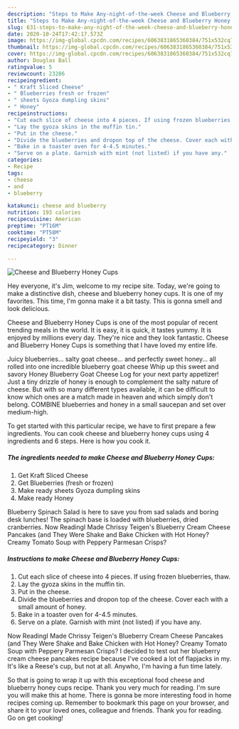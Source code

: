 ```yaml
---
description: "Steps to Make Any-night-of-the-week Cheese and Blueberry Honey Cups"
title: "Steps to Make Any-night-of-the-week Cheese and Blueberry Honey Cups"
slug: 631-steps-to-make-any-night-of-the-week-cheese-and-blueberry-honey-cups
date: 2020-10-24T17:42:17.573Z
image: https://img-global.cpcdn.com/recipes/6063831865360384/751x532cq70/cheese-and-blueberry-honey-cups-recipe-main-photo.jpg
thumbnail: https://img-global.cpcdn.com/recipes/6063831865360384/751x532cq70/cheese-and-blueberry-honey-cups-recipe-main-photo.jpg
cover: https://img-global.cpcdn.com/recipes/6063831865360384/751x532cq70/cheese-and-blueberry-honey-cups-recipe-main-photo.jpg
author: Douglas Ball
ratingvalue: 5
reviewcount: 23286
recipeingredient:
- " Kraft Sliced Cheese"
- " Blueberries fresh or frozen"
- " sheets Gyoza dumpling skins"
- " Honey"
recipeinstructions:
- "Cut each slice of cheese into 4 pieces. If using frozen blueberries, thaw."
- "Lay the gyoza skins in the muffin tin."
- "Put in the cheese."
- "Divide the blueberries and dropon top of the cheese. Cover each with a small amount of honey."
- "Bake in a toaster oven for 4-4.5 minutes."
- "Serve on a plate. Garnish with mint (not listed) if you have any."
categories:
- Recipe
tags:
- cheese
- and
- blueberry

katakunci: cheese and blueberry 
nutrition: 193 calories
recipecuisine: American
preptime: "PT16M"
cooktime: "PT58M"
recipeyield: "3"
recipecategory: Dinner

---
```



![Cheese and Blueberry Honey Cups](https://img-global.cpcdn.com/recipes/6063831865360384/751x532cq70/cheese-and-blueberry-honey-cups-recipe-main-photo.jpg)

Hey everyone, it's Jim, welcome to my recipe site. Today, we're going to make a distinctive dish, cheese and blueberry honey cups. It is one of my favorites. This time, I'm gonna make it a bit tasty. This is gonna smell and look delicious.

Cheese and Blueberry Honey Cups is one of the most popular of recent trending meals in the world. It is easy, it is quick, it tastes yummy. It is enjoyed by millions every day. They're nice and they look fantastic. Cheese and Blueberry Honey Cups is something that I have loved my entire life.

Juicy blueberries… salty goat cheese… and perfectly sweet honey… all rolled into one incredible blueberry goat cheese Whip up this sweet and savory Honey Blueberry Goat Cheese Log for your next party appetizer! Just a tiny drizzle of honey is enough to complement the salty nature of cheese. But with so many different types available, it can be difficult to know which ones are a match made in heaven and which simply don&#39;t belong. COMBINE blueberries and honey in a small saucepan and set over medium-high.


To get started with this particular recipe, we have to first prepare a few ingredients. You can cook cheese and blueberry honey cups using 4 ingredients and 6 steps. Here is how you cook it.

<!--inarticleads1-->

##### The ingredients needed to make Cheese and Blueberry Honey Cups:

1. Get  Kraft Sliced Cheese
1. Get  Blueberries (fresh or frozen)
1. Make ready  sheets Gyoza dumpling skins
1. Make ready  Honey


Blueberry Spinach Salad is here to save you from sad salads and boring desk lunches! The spinach base is loaded with blueberries, dried cranberries. Now ReadingI Made Chrissy Teigen&#39;s Blueberry Cream Cheese Pancakes (and They Were Shake and Bake Chicken with Hot Honey? Creamy Tomato Soup with Peppery Parmesan Crisps? 

<!--inarticleads2-->

##### Instructions to make Cheese and Blueberry Honey Cups:

1. Cut each slice of cheese into 4 pieces. If using frozen blueberries, thaw.
1. Lay the gyoza skins in the muffin tin.
1. Put in the cheese.
1. Divide the blueberries and dropon top of the cheese. Cover each with a small amount of honey.
1. Bake in a toaster oven for 4-4.5 minutes.
1. Serve on a plate. Garnish with mint (not listed) if you have any.


Now ReadingI Made Chrissy Teigen&#39;s Blueberry Cream Cheese Pancakes (and They Were Shake and Bake Chicken with Hot Honey? Creamy Tomato Soup with Peppery Parmesan Crisps? I decided to test out her blueberry cream cheese pancakes recipe because I&#39;ve cooked a lot of flapjacks in my. It&#39;s like a Reese&#39;s cup, but not at all. Anywho, I&#39;m having a fun time lately. 

So that is going to wrap it up with this exceptional food cheese and blueberry honey cups recipe. Thank you very much for reading. I'm sure you will make this at home. There is gonna be more interesting food in home recipes coming up. Remember to bookmark this page on your browser, and share it to your loved ones, colleague and friends. Thank you for reading. Go on get cooking!
